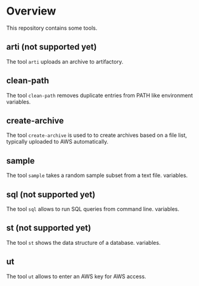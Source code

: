 # Overview

This repository contains some tools.

## arti (not supported yet)

The tool `arti` uploads an archive to artifactory.

## clean-path

The tool `clean-path` removes duplicate entries from PATH like environment
variables.

## create-archive

The tool `create-archive` is used to to create archives based on a file
list, typically uploaded to AWS automatically.

## sample

The tool `sample` takes a random sample subset from a text file.
variables.

## sql (not supported yet)

The tool `sql` allows to run SQL queries from command line.
variables.

## st (not supported yet)

The tool `st` shows the data structure of a database.
variables.

## ut

The tool `ut` allows to enter an AWS key for AWS access.

